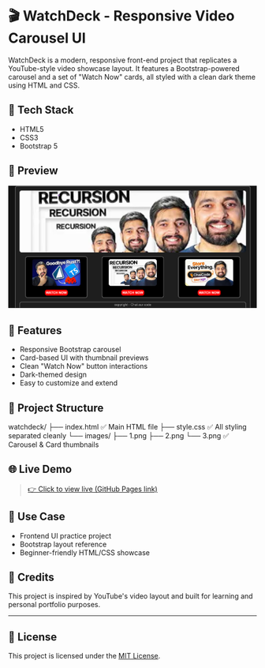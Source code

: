 # 🎬 WatchDeck - Responsive Video Carousel UI

WatchDeck is a modern, responsive front-end project that replicates a YouTube-style video showcase layout. It features a Bootstrap-powered carousel and a set of "Watch Now" cards, all styled with a clean dark theme using HTML and CSS.

## 🔧 Tech Stack

- HTML5
- CSS3
- Bootstrap 5

## 📸 Preview

![WatchDeck Preview](./WatchDeck/images/preview.png)

## 🚀 Features

- Responsive Bootstrap carousel
- Card-based UI with thumbnail previews
- Clean "Watch Now" button interactions
- Dark-themed design
- Easy to customize and extend

## 📂 Project Structure

watchdeck/
├── index.html         ✅ Main HTML file
├── style.css          ✅ All styling separated cleanly
└── images/
    ├── 1.png
    ├── 2.png
    └── 3.png          ✅ Carousel & Card thumbnails
## 🌐 Live Demo

> [👉 Click to view live (GitHub Pages link)](https://your-username.github.io/watchdeck)

## 🎯 Use Case

- Frontend UI practice project
- Bootstrap layout reference
- Beginner-friendly HTML/CSS showcase

## 🙌 Credits

This project is inspired by YouTube's video layout and built for learning and personal portfolio purposes.

---

## 📝 License

This project is licensed under the [MIT License](LICENSE).
